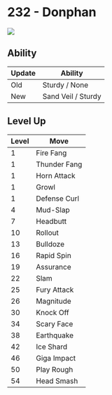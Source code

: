# 232 - Donphan
![][232]

## Ability

Update | Ability
---    | ---
Old    | Sturdy / None
New    | Sand Veil / Sturdy

## Level Up

Level | Move
---   | ---
  1   | Fire Fang
  1   | Thunder Fang
  1   | Horn Attack
  1   | Growl
  1   | Defense Curl
  4   | Mud-Slap
  7   | Headbutt
 10   | Rollout
 13   | Bulldoze
 16   | Rapid Spin
 19   | Assurance
 22   | Slam
 25   | Fury Attack
 26   | Magnitude
 30   | Knock Off
 34   | Scary Face
 38   | Earthquake
 42   | Ice Shard
 46   | Giga Impact
 50   | Play Rough
 54   | Head Smash



[232]: ../img/pokemon/232.png
